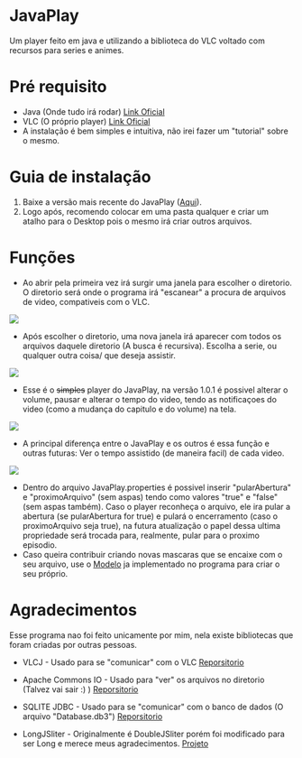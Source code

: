 # JavaPlay
Um player feito em java e utilizando a biblioteca do VLC voltado com recursos para series e animes.
# Pré requisito
- Java (Onde tudo irá rodar) [Link Oficial](https://www.java.com/pt_BR/)
- VLC  (O próprio player) [Link Oficial](https://www.videolan.org/index.pt-BR.html)
- A instalação é bem simples e intuitiva, não irei fazer um "tutorial" sobre o mesmo.
# Guia de instalação
1. Baixe a versão mais recente do JavaPlay ([Aqui](https://github.com/NatanielBR/JavaPlay/releases)).
2. Logo após, recomendo colocar em uma pasta qualquer e criar um atalho para o Desktop pois o mesmo irá criar outros arquivos.
# Funções
- Ao abrir pela primeira vez irá surgir uma janela para escolher o diretorio. O diretorio será onde o programa irá "escanear" a procura de arquivos de video, compativeis com o VLC.

![](https://i.imgur.com/yv4n99R.png)

- Após escolher o diretorio, uma nova janela irá aparecer com todos os arquivos daquele diretorio (A busca é recursiva). Escolha a serie, ou qualquer outra coisa/ que deseja assistir.

![](https://imgur.com/vYBRCQq.png)

- Esse é o ~~simples~~ player do JavaPlay, na versão 1.0.1 é possivel alterar o volume, pausar e alterar o tempo do video, tendo as notificaçoes do video (como a mudança do capitulo e do volume) na tela.

![](https://imgur.com/RJNWhwp.png)

- A principal diferença entre o JavaPlay e os outros é essa função e outras futuras: Ver o tempo assistido (de maneira facil) de cada video.

![](https://imgur.com/xWvGirg.png)

- Dentro do arquivo JavaPlay.properties é possivel inserir "pularAbertura" e "proximoArquivo" (sem aspas) tendo como valores "true" e "false" (sem aspas também). Caso o player reconheça o arquivo, ele ira pular a abertura (se pularAbertura for true) e pulará o encerramento (caso o proximoArquivo seja true), na futura atualização o papel dessa ultima propriedade será trocada para, realmente, pular para o proximo episodio.
- Caso queira contribuir criando novas mascaras que se encaixe com o seu arquivo, use o [Modelo](https://github.com/NatanielBR/JavaPlay/blob/master/JavaPlay/javaplay/player/MascaraPlayerEternalAnimes.java) ja implementado no programa para criar o seu próprio.

# Agradecimentos
Esse programa nao foi feito unicamente por mim, nela existe bibliotecas que foram criadas por outras pessoas.
- VLCJ - Usado para se "comunicar" com o VLC [Reporsitorio](https://github.com/caprica/vlcj)
- Apache Commons IO - Usado para "ver" os arquivos no diretorio (Talvez vai sair :) ) [Reporsitorio](https://github.com/apache/commons-io)
- SQLITE JDBC - Usado para se "comunicar" com o banco de dados (O arquivo "Database.db3") [Reporsitorio](https://github.com/xerial/sqlite-jdbc)

- LongJSliter - Originalmente é DoubleJSliter porém foi modificado para ser Long e merece meus agradecimentos. [Projeto](https://github.com/nasa/trick)

